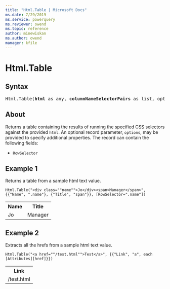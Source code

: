```yaml
---
title: "Html.Table | Microsoft Docs"
ms.date: 7/29/2019
ms.service: powerquery
ms.reviewer: owend
ms.topic: reference
author: minewiskan
ms.author: owend
manager: kfile
---
```

# Html.Table

## Syntax

<pre>
Html.Table(<b>html</b> as any, <b>columnNameSelectorPairs</b> as list, optional <b>options</b> as nullable record) as table
</pre>
  
## About 
Returns a table containing the results of running the specified CSS selectors against the provided `html`. An optional record parameter, `options`, may be provided to specify additional properties. The record can contain the following fields:

- `RowSelector`  
  
## Example 1

Returns a table from a sample html text value.

```powerquery-m
Html.Table("<div class=""name"">Jo</div><span>Manager</span>", {{"Name", ".name"}, {"Title", "span"}}, [RowSelector=".name"])
```

<table> <tr> <th>Name</th> <th>Title</th> </tr> <tr> <td>Jo</td> <td>Manager</td> </tr> </table>

## Example 2

Extracts all the hrefs from a sample html text value.

```powerquery-m
Html.Table("<a href=""/test.html"">Test</a>", {{"Link", "a", each [Attributes][href]}})
```

<table> <tr> <th>Link</th> </tr> <tr> <td>/test.html</td> </tr> </table>
